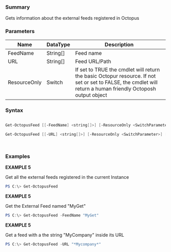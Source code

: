 ﻿### Summary
Gets information about the external feeds registered in Octopus
### Parameters
| Name | DataType          | Description |
| ------------- | ----------- | ----------- |
| FeedName | String[] |  Feed name     |
| URL | String[] |  Feed URL/Path     |
| ResourceOnly | Switch |  If set to TRUE the cmdlet will return the basic Octopur resource. If not set or set to FALSE, the cmdlet will return a human friendly Octoposh  output object     |

### Syntax
``` powershell

Get-OctopusFeed [[-FeedName] <string[]>] [-ResourceOnly <SwitchParameter>] [<CommonParameters>]

Get-OctopusFeed [[-URL] <string[]>] [-ResourceOnly <SwitchParameter>] [<CommonParameters>]




``` 

### Examples
**EXAMPLE 5**

Get all the external feeds registered in the current Instance

 ``` powershell 
 PS C:\> Get-OctopusFeed
 ``` 

**EXAMPLE 5**

Get the External Feed named "MyGet"

 ``` powershell 
 PS C:\> Get-OctopusFeed -FeedName "MyGet"
 ``` 

**EXAMPLE 5**

Get a feed with a the string "MyCompany" inside its URL

 ``` powershell 
 PS C:\> Get-OctopusFeed -URL "*Mycompany*"
 ``` 

